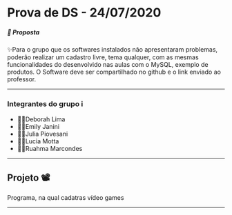 # Prova de DS - 24/07/2020

##### 🎇 Proposta
 <p> ✨Para o grupo que os softwares instalados não apresentaram problemas, poderão realizar um cadastro livre, tema qualquer, com as mesmas funcionalidades do desenvolvido nas aulas com o MySQL, exemplo de produtos. O Software deve ser compartilhado no github e o link enviado ao professor.</p>
<hr/>

### Integrantes do grupo ℹ
<ul>
    <li> 👩‍💻Deborah Lima</li>
    <li> 👩‍💻Emily Janini </li>
    <li> 👩‍💻Julia Piovesani </li>
    <li> 👩‍💻Lucia Motta </li>
    <li> 👩‍💻Ruahma Marcondes</li>
</ul>
<hr/>

## Projeto 📽
<p> Programa, na qual cadatras vídeo games</p>

<hr/>

